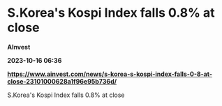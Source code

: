 # S.Korea's Kospi Index falls 0.8% at close
**AInvest**

**2023-10-16 06:36**

**https://www.ainvest.com/news/s-korea-s-kospi-index-falls-0-8-at-close-23101000628a1f96e95b736d/**

S.Korea's Kospi Index falls 0.8% at close